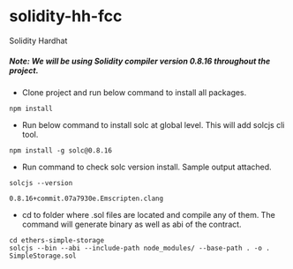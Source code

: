 # solidity-hh-fcc

Solidity Hardhat

##### Note: We will be using Solidity compiler version 0.8.16 throughout the project.

- Clone project and run below command to install all packages.

```
npm install
```

- Run below command to install solc at global level. This will add solcjs cli tool.

```
npm install -g solc@0.8.16
```

- Run command to check solc version install. Sample output attached.

```
solcjs --version

0.8.16+commit.07a7930e.Emscripten.clang
```

- cd to folder where .sol files are located and compile any of them. The command will generate binary as well as abi of the contract.

```
cd ethers-simple-storage
solcjs --bin --abi --include-path node_modules/ --base-path . -o . SimpleStorage.sol
```
